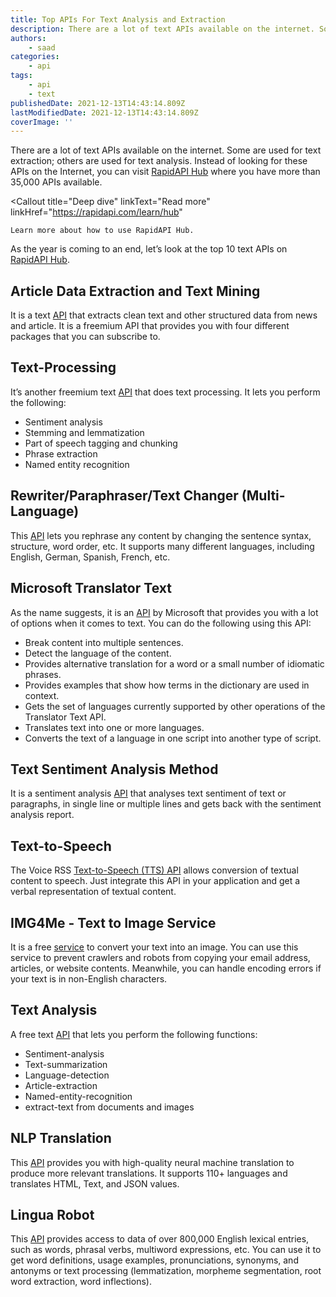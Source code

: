 ```yaml
---
title: Top APIs For Text Analysis and Extraction
description: There are a lot of text APIs available on the internet. Some are used for text extraction; others are used for text analysis. Let's take a look at some of the most widely used ones.
authors:
    - saad
categories:
    - api
tags:
    - api
    - text
publishedDate: 2021-12-13T14:43:14.809Z
lastModifiedDate: 2021-12-13T14:43:14.809Z
coverImage: ''
---
```


<Lead>

There are a lot of text APIs available on the internet. Some are used for text extraction; others are used for text analysis. Instead of looking for these APIs on the Internet, you can visit [RapidAPI Hub](https://RapidAPI.com/hub?utm_source=RapidAPI.com/guides&utm_medium=DevRel&utm_campaign=DevRel) where you have more than 35,000 APIs available.

</Lead>

<Callout
	title="Deep dive"
	linkText="Read more"
	linkHref="https://rapidapi.com/learn/hub"
>
	Learn more about how to use RapidAPI Hub.
</Callout>

As the year is coming to an end, let’s look at the top 10 text APIs on [RapidAPI Hub](https://RapidAPI.com/hub?utm_source=RapidAPI.com/guides&utm_medium=DevRel&utm_campaign=DevRel).

## Article Data Extraction and Text Mining

It is a text [API](https://rapidapi.com/lexper/api/article-data-extraction-and-text-mining/?utm_source=RapidAPI.com/guides&utm_medium=DevRel&utm_campaign=DevRel) that extracts clean text and other structured data from news and article. It is a freemium API that provides you with four different packages that you can subscribe to.

## Text-Processing

It’s another freemium text [API](https://rapidapi.com/japerk/api/text-processing/?utm_source=RapidAPI.com/guides&utm_medium=DevRel&utm_campaign=DevRel) that does text processing. It lets you perform the following:

-   Sentiment analysis
-   Stemming and lemmatization
-   Part of speech tagging and chunking
-   Phrase extraction
-   Named entity recognition

## Rewriter/Paraphraser/Text Changer (Multi-Language)

This [API](https://rapidapi.com/smodin/api/rewriter-paraphraser-text-changer-multi-language/?utm_source=RapidAPI.com/guides&utm_medium=DevRel&utm_campaign=DevRel) lets you rephrase any content by changing the sentence syntax, structure, word order, etc. It supports many different languages, including English, German, Spanish, French, etc.

## Microsoft Translator Text

As the name suggests, it is an [API](https://rapidapi.com/microsoft-azure-org-microsoft-cognitive-services/api/microsoft-translator-text/?utm_source=RapidAPI.com/guides&utm_medium=DevRel&utm_campaign=DevRel) by Microsoft that provides you with a lot of options when it comes to text. You can do the following using this API:

-   Break content into multiple sentences.
-   Detect the language of the content.
-   Provides alternative translation for a word or a small number of idiomatic phrases.
-   Provides examples that show how terms in the dictionary are used in context.
-   Gets the set of languages currently supported by other operations of the Translator Text API.
-   Translates text into one or more languages.
-   Converts the text of a language in one script into another type of script.

## Text Sentiment Analysis Method

It is a sentiment analysis [API](https://rapidapi.com/fyhao/api/text-sentiment-analysis-method/?utm_source=RapidAPI.com/guides&utm_medium=DevRel&utm_campaign=DevRel) that analyses text sentiment of text or paragraphs, in single line or multiple lines and gets back with the sentiment analysis report.

## Text-to-Speech

The Voice RSS [Text-to-Speech (TTS) API](https://rapidapi.com/voicerss/api/text-to-speech-1/?utm_source=RapidAPI.com/guides&utm_medium=DevRel&utm_campaign=DevRel) allows conversion of textual content to speech. Just integrate this API in your application and get a verbal representation of textual content.

## IMG4Me - Text to Image Service

It is a free [service](https://rapidapi.com/seikan/api/img4me-text-to-image-service/?utm_source=RapidAPI.com/guides&utm_medium=DevRel&utm_campaign=DevRel) to convert your text into an image. You can use this service to prevent crawlers and robots from copying your email address, articles, or website contents. Meanwhile, you can handle encoding errors if your text is in non-English characters.

## Text Analysis

A free text [API](https://rapidapi.com/gaurmanojkumar530/api/text-analysis12/?utm_source=RapidAPI.com/guides&utm_medium=DevRel&utm_campaign=DevRel) that lets you perform the following functions:

-   Sentiment-analysis
-   Text-summarization
-   Language-detection
-   Article-extraction
-   Named-entity-recognition
-   extract-text from documents and images

## NLP Translation

This [API](https://rapidapi.com/gofitech/api/nlp-translation/?utm_source=RapidAPI.com/guides&utm_medium=DevRel&utm_campaign=DevRel) provides you with high-quality neural machine translation to produce more relevant translations. It supports 110+ languages and translates HTML, Text, and JSON values.

## Lingua Robot

This [API](https://rapidapi.com/rokish/api/lingua-robot/?utm_source=RapidAPI.com/guides&utm_medium=DevRel&utm_campaign=DevRel) provides access to data of over 800,000 English lexical entries, such as words, phrasal verbs, multiword expressions, etc. You can use it to get word definitions, usage examples, pronunciations, synonyms, and antonyms or text processing (lemmatization, morpheme segmentation, root word extraction, word inflections).
